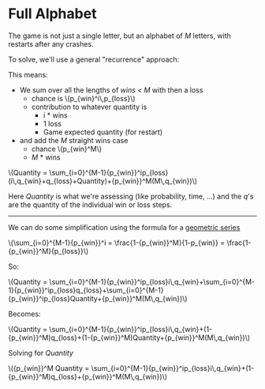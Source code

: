 # Full Alphabet

The game is not just a single letter, but an alphabet of *M* letters, with restarts after any crashes.

To solve, we'll use a general "recurrence" approach:

This means:

* We sum over all the lengths of *wins < M* with then a loss
  * chance is \\(p_{win}\^i\\,p_{loss}\\)
  * contribution to whatever quantity is
    * i * wins
    * 1 loss
    * Game expected quantity (for restart)
* and add the *M* straight wins case
  * chance \\(p_{win}\^M\\)
  * *M* * wins
  
\\(Quantity = \sum_{i=0}\^{M-1}{p_{win}}\^ip_{loss}(i\\,q_{win}+q_{loss}+Quantity)+{p_{win}}\^M(M\\,q_{win})\\)

Here *Quantity* is what we're assessing (like probability, time, ...) and the *q*'s are the quantity of the individual win or loss steps.

----

We can do some simplification using the formula for a [geometric series](https://en.wikipedia.org/wiki/Geometric_series)

\\(\sum_{i=0}\^{M-1}{p_{win}}\^i = \frac{1-{p_{win}}^M}{1-p_{win}} = \frac{1-{p_{win}}^M}{p_{loss}}\\)

So:

\\(Quantity = \sum_{i=0}\^{M-1}{p_{win}}\^ip_{loss}i\\,q_{win}+\sum_{i=0}\^{M-1}{p_{win}}\^ip_{loss}q_{loss}+\sum_{i=0}\^{M-1}{p_{win}}\^ip_{loss}Quantity+{p_{win}}\^M(M\\,q_{win})\\)

Becomes:

\\(Quantity = \sum_{i=0}\^{M-1}{p_{win}}\^ip_{loss}i\\,q_{win}+(1-{p_{win}}^M)q_{loss}+(1-{p_{win}}^M)Quantity+{p_{win}}\^M(M\\,q_{win})\\)

Solving for *Quantity*

\\({p_{win}}^M Quantity = \sum_{i=0}\^{M-1}{p_{win}}\^ip_{loss}i\\,q_{win}+(1-{p_{win}}^M)q_{loss}+{p_{win}}\^M(M\\,q_{win})\\)
